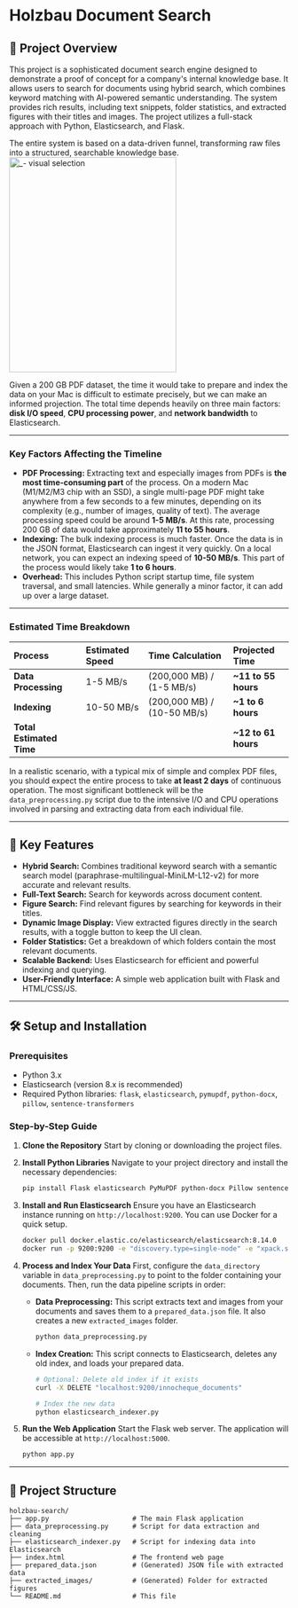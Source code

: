 
# Holzbau Document Search

## 📄 Project Overview

This project is a sophisticated document search engine designed to demonstrate a proof of concept for a company's internal knowledge base. It allows users to search for documents using hybrid search, which combines keyword matching with AI-powered semantic understanding. The system provides rich results, including text snippets, folder statistics, and extracted figures with their titles and images. The project utilizes a full-stack approach with Python, Elasticsearch, and Flask.

The entire system is based on a data-driven funnel, transforming raw files into a structured, searchable knowledge base.
<img width="301" height="388" alt="_- visual selection" src="https://github.com/user-attachments/assets/d1f56ca2-3c38-4248-9214-6609c29ec2ae" />


Given a 200 GB PDF dataset, the time it would take to prepare and index the data on your Mac is difficult to estimate precisely, but we can make an informed projection. The total time depends heavily on three main factors: **disk I/O speed**, **CPU processing power**, and **network bandwidth** to Elasticsearch.

---

### Key Factors Affecting the Timeline

* **PDF Processing:** Extracting text and especially images from PDFs is **the most time-consuming part** of the process. On a modern Mac (M1/M2/M3 chip with an SSD), a single multi-page PDF might take anywhere from a few seconds to a few minutes, depending on its complexity (e.g., number of images, quality of text). The average processing speed could be around **1-5 MB/s**. At this rate, processing 200 GB of data would take approximately **11 to 55 hours**.
* **Indexing:** The bulk indexing process is much faster. Once the data is in the JSON format, Elasticsearch can ingest it very quickly. On a local network, you can expect an indexing speed of **10-50 MB/s**. This part of the process would likely take **1 to 6 hours**.
* **Overhead:** This includes Python script startup time, file system traversal, and small latencies. While generally a minor factor, it can add up over a large dataset.

---

### Estimated Time Breakdown

| Process | Estimated Speed | Time Calculation | Projected Time |
| :--- | :--- | :--- | :--- |
| **Data Processing** | 1-5 MB/s | (200,000 MB) / (1-5 MB/s) | **~11 to 55 hours** |
| **Indexing** | 10-50 MB/s | (200,000 MB) / (10-50 MB/s) | **~1 to 6 hours** |
| **Total Estimated Time** | | | **~12 to 61 hours** |

In a realistic scenario, with a typical mix of simple and complex PDF files, you should expect the entire process to take **at least 2 days** of continuous operation. The most significant bottleneck will be the `data_preprocessing.py` script due to the intensive I/O and CPU operations involved in parsing and extracting data from each individual file.

-----

## 🚀 Key Features

  * **Hybrid Search:** Combines traditional keyword search with a semantic search model (paraphrase-multilingual-MiniLM-L12-v2) for more accurate and relevant results.
  * **Full-Text Search:** Search for keywords across document content.
  * **Figure Search:** Find relevant figures by searching for keywords in their titles.
  * **Dynamic Image Display:** View extracted figures directly in the search results, with a toggle button to keep the UI clean.
  * **Folder Statistics:** Get a breakdown of which folders contain the most relevant documents.
  * **Scalable Backend:** Uses Elasticsearch for efficient and powerful indexing and querying.
  * **User-Friendly Interface:** A simple web application built with Flask and HTML/CSS/JS.

-----

## 🛠️ Setup and Installation

### Prerequisites

  * Python 3.x
  * Elasticsearch (version 8.x is recommended)
  * Required Python libraries: `flask`, `elasticsearch`, `pymupdf`, `python-docx`, `pillow`, `sentence-transformers`

### Step-by-Step Guide

1.  **Clone the Repository**
    Start by cloning or downloading the project files.

2.  **Install Python Libraries**
    Navigate to your project directory and install the necessary dependencies:

    ```bash
    pip install Flask elasticsearch PyMuPDF python-docx Pillow sentence-transformers
    ```

3.  **Install and Run Elasticsearch**
    Ensure you have an Elasticsearch instance running on `http://localhost:9200`. You can use Docker for a quick setup.

    ```bash
    docker pull docker.elastic.co/elasticsearch/elasticsearch:8.14.0
    docker run -p 9200:9200 -e "discovery.type=single-node" -e "xpack.security.enabled=false" docker.elastic.co/elasticsearch/elasticsearch:8.14.0
    ```

4.  **Process and Index Your Data**
    First, configure the `data_directory` variable in `data_preprocessing.py` to point to the folder containing your documents. Then, run the data pipeline scripts in order:

      * **Data Preprocessing:** This script extracts text and images from your documents and saves them to a `prepared_data.json` file. It also creates a new `extracted_images` folder.
        ```bash
        python data_preprocessing.py
        ```
      * **Index Creation:** This script connects to Elasticsearch, deletes any old index, and loads your prepared data.
        ```bash
        # Optional: Delete old index if it exists
        curl -X DELETE "localhost:9200/innocheque_documents"

        # Index the new data
        python elasticsearch_indexer.py
        ```

5.  **Run the Web Application**
    Start the Flask web server. The application will be accessible at `http://localhost:5000`.

    ```bash
    python app.py
    ```

-----

## 📂 Project Structure

```
holzbau-search/
├── app.py                     # The main Flask application
├── data_preprocessing.py      # Script for data extraction and cleaning
├── elasticsearch_indexer.py   # Script for indexing data into Elasticsearch
├── index.html                 # The frontend web page
├── prepared_data.json         # (Generated) JSON file with extracted data
├── extracted_images/          # (Generated) Folder for extracted figures
└── README.md                  # This file
```

